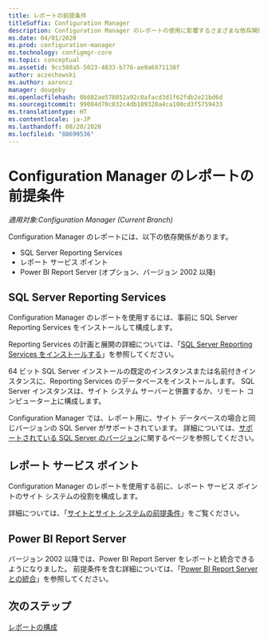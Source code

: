 ```yaml
---
title: レポートの前提条件
titleSuffix: Configuration Manager
description: Configuration Manager のレポートの使用に影響するさまざまな依存関係について理解します。
ms.date: 04/01/2020
ms.prod: configuration-manager
ms.technology: configmgr-core
ms.topic: conceptual
ms.assetid: 9cc508a5-5023-4833-b776-ae9a6971138f
author: aczechowski
ms.author: aaroncz
manager: dougeby
ms.openlocfilehash: 0b082ae578052a92c0afacd3d1f62fdb2e21bd6d
ms.sourcegitcommit: 99084d70c032c4db109328a4ca100cd3f5759433
ms.translationtype: HT
ms.contentlocale: ja-JP
ms.lasthandoff: 08/20/2020
ms.locfileid: "88699536"
---
```

# <a name="prerequisites-for-reporting-in-configuration-manager"></a>Configuration Manager のレポートの前提条件

*適用対象:Configuration Manager (Current Branch)*

Configuration Manager のレポートには、以下の依存関係があります。

- SQL Server Reporting Services
- レポート サービス ポイント
- Power BI Report Server (オプション、バージョン 2002 以降)

## <a name="sql-server-reporting-services"></a>SQL Server Reporting Services

Configuration Manager のレポートを使用するには、事前に SQL Server Reporting Services をインストールして構成します。

Reporting Services の計画と展開の詳細については、「[SQL Server Reporting Services をインストールする](/sql/reporting-services/install-windows/install-reporting-services)」を参照してください。

64 ビット SQL Server インストールの既定のインスタンスまたは名前付きインスタンスに、Reporting Services のデータベースをインストールします。 SQL Server インスタンスは、サイト システム サーバーと併置するか、リモート コンピューター上に構成します。

Configuration Manager では、レポート用に、サイト データベースの場合と同じバージョンの SQL Server がサポートされています。 詳細については、[サポートされている SQL Server のバージョン](../../plan-design/configs/support-for-sql-server-versions.md#bkmk_SQLVersions)に関するページを参照してください。

## <a name="reporting-services-point"></a>レポート サービス ポイント

Configuration Manager のレポートを使用する前に、レポート サービス ポイントのサイト システムの役割を構成します。

詳細については、「[サイトとサイト システムの前提条件](../../plan-design/configs/site-and-site-system-prerequisites.md#bkmk_2012RSpoint)」をご覧ください。

## <a name="power-bi-report-server"></a>Power BI Report Server

バージョン 2002 以降では、Power BI Report Server をレポートと統合できるようになりました。 前提条件を含む詳細については、「[Power BI Report Server との統合](powerbi-report-server.md)」を参照してください。

## <a name="next-steps"></a>次のステップ

[レポートの構成](configuring-reporting.md)